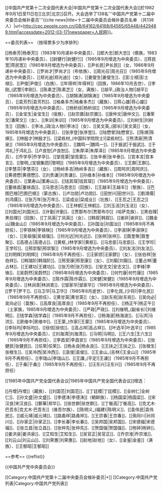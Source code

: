 [[中国共产党第十二次全国代表大会|中国共产党第十二次全国代表大会]]於1982年9月1日至11日在[[北京|北京]]召开。大会选举了138名'''中国共产党第十二届中央委员会候补委员'''<ref>{{cite news|title=十二届中央委员会候补委员名单 （共138人）|url=http://cpc.people.com.cn/GB/64162/64168/64565/65448/4429489.html|accessdate=2012-03-17|newspaper=人民网}}</ref>。

==委员列表==
（按得票多少为序排列）

[[杨泰芳|杨泰芳]]（1983年10月递补中央委员）、[[郎大忠|郎大忠]]（傣族，1983年10月递补中央委员）、[[尉健行|尉健行]]（1985年9月增选为中央委员）、[[蒋民宽|蒋民宽]]（1985年9月增选为中央委员）、[[尹长民|尹长民]]（女，1986年9月递补中央委员）、[[罗尚才|罗尚才]]（布依族）、[[周光召|周光召]]（1985年9月增选为中央委员）、[[郑光迪|郑光迪]]（女）、[[姜燮生|姜燮生]]、[[彭士禄|彭士禄]]、[[尹俊|尹俊]]（白族）、[[年得祥|年得祥]]（回族，1986年10月去世）、[[李刚_(武警)|李刚]]、[[陈素芝|陈素芝]]（女，满族）、[[胡平_(政治人物)|胡平]]（1985年9月增选为中央委员）、[[胡锦涛|胡锦涛]]（1985年9月增选为中央委员）、[[袁芳烈|袁芳烈]]、[[格桑多杰|格桑多杰]]（藏族）、[[蒋心雄|蒋心雄]]（1985年9月增选为中央委员）、[[杨析综|杨析综]]（1985年9月增选为中央委员）、[[金宝生|金宝生]]（瑶族）、[[赵宗鼐|赵宗鼐]]、[[唐仲文|唐仲文]]、[[潘荣文|潘荣文]]（女）、[[朱训|朱训]]（1985年9月增选为中央委员）、[[刘树生|刘树生]]（回族）、[[李冰_(政治人物)|李冰]]（女）、[[吴文英_(部长)|吴文英]]（女，1985年9月增选为中央委员）、[[张序登|张序登]]、[[陆懋曾|陆懋曾]]、[[陈煐|陈煐]]、[[林殷才|林殷才]]、[[梁栋材_(中国科学院院士)|梁栋材]]、[[熊清泉|熊清泉]]（1985年9月增选为中央委员）、[[魏鸣一|魏鸣一]]、[[于振武|于振武]]、[[于鸿礼|于鸿礼]]、[[卢良恕|卢良恕]]、[[朱厚泽|朱厚泽]]（1985年9月增选为中央委员）、[[乔学亭|乔学亭]]、[[邹竞蒙|邹竞蒙]]、[[张辛泰|张辛泰]]、[[宫本言|宫本言]]、[[黎明_(宝钢集团)|黎明]]（1985年9月增选为中央委员）、[[王群|王群]]、[[李慧芬|李慧芬]]（女）、[[杨岭多吉|杨岭多吉]]（藏族）、[[周阿庆|周阿庆]]、[[黄德懋|黄德懋]]、[[刘贵谦|刘贵谦]]、[[孙维本|孙维本]]（1985年9月增选为中央委员）、[[栗寿山|栗寿山]]、[[钱其琛|钱其琛]]（1985年9月增选为中央委员）、[[董继昌|董继昌]]、[[马思忠|马思忠]]（回族）、[[王越丰|王越丰]]（黎族）、[[巴图巴根|巴图巴根]]（蒙古族）、[[卢功勋|卢功勋]]、[[田世兴|田世兴]]、[[劉鴻儒|刘鸿儒]]、[[张万年|张万年]]、[[梁成业|梁成业]]（壮族）、[[王忍之|王忍之]]（1985年9月增选为中央委员）、[[王林鹤|王林鹤]]、[[刘玉洁|刘玉洁]]（女）、[[刘国光|刘国光]]、[[许勤|许勤]]、[[贾那布尔|贾那布尔]]（哈萨克族）、[[黑伯理|黑伯理]]（回族）、[[丁凤英|丁凤英]]（女）、[[韩叙|韩叙]]、[[谢非|谢非]]、[[魏金山|魏金山]]（1985年9月增选为中央委员）、[[孙国治|孙国治]]（1985年9月不再担任）、[[李铁映|李铁映]]（1985年9月增选为中央委员）、[[李淑铮|李淑铮]]（女）、[[吴祖强|吴祖强]]、[[何光远|何光远]]、[[张祥|张祥]]、[[聂奎聚|聂奎聚]]、[[高德占|高德占]]、[[黄枢_(林学家)|黄枢]]、[[马忠臣|马忠臣]]、[[王学珍|王学珍]]、[[邢崇智|邢崇智]]（1985年9月增选为中央委员）、[[刘友法|刘友法]]、[[刘明辉|刘明辉]]（1985年9月不再担任）、[[汪家镠|汪家鏐]]（女）、[[张伯祥|张伯祥]]、[[韩瑞阶|韩瑞阶]]、[[邢至康|邢至康]]（女）、[[刘毅|刘毅]]、[[董占林|董占林]]、[[王建功|王建功]]、[[张万欣|张万欣]]、[[安志文|安志文]]、[[李锋|李锋]]、[[吴蔚然|吴蔚然]]（1985年9月增选为中央委员）、[[何竹康|何竹康]]（1985年9月增选为中央委员）、[[陈作霖|陈作霖]]、[[宋健|宋健]]（1985年9月增选为中央委员）、[[林涧青|林涧青]]、[[邹家华|邹家华]]（1985年9月增选为中央委员）、[[罗干|罗干]]、[[马卫华|马卫华]]（1985年8月逝世）、[[李化民_(少将)|李化民]]（1985年9月不再担任）、[[黄甘英|黄甘英]]（女）、[[赵东宛|赵东宛]]、[[吴向必|吴向必]]（苗族）、[[高厚良|高厚良]]（1985年9月不再担任）、[[杨正午|杨正午]]（土家族，1985年9月增选为中央委员）、[[严政|严政]]、[[刘维明_(副省长)|刘维明]]、[[钱学森|钱学森]]（1985年9月不再担任）、[[杨海波|杨海波]]、[[马洪|马洪]]、[[房维中|房维中]]、[[王蒙_(作家)|王蒙]]（1985年9月增选为中央委员）、[[李际均|李际均]]、[[徐信|徐信]]、[[高占祥|高占祥]]、[[叶选平|叶选平]]（1985年9月增选为中央委员）、[[刘海清|刘海清]]、[[马明|马明]]、[[王六生|王六生]]（1985年9月不再担任）、[[李昌安|李昌安]]（1985年9月增选为中央委员）、[[张健民|张健民]]、[[任荣|任荣]]、[[杨永良|杨永良]]、[[王扶之|王扶之]]、[[张根生|张根生]]、[[吴冷西|吴冷西]]、[[袁俊|袁俊]]、[[王金山_(吉林)|王金山]]（1985年9月不再担任）、[[李瑞山|李瑞山]]、[[王謙_(平定)|王谦]]（1985年9月不再担任）、[[于桑|于桑]]（1985年9月不再担任）、[[汪东兴|汪东兴]]（1985年9月不再担任）

[[1985年中国共产党全国代表会议|1985年中国共产党全国代表会议]]增选：

[[丹增|丹增]]（藏族）、[[刘国范|刘国范]]、[[丁廷模|丁廷模]]、[[全树仁|全树仁]]、[[孙文盛|孙文盛]]、[[李德洙|李德洙]]（朝鲜族）、[[杨国梁|杨国梁]]、[[宋汉良|宋汉良]]、[[鄭華|郑华]]、[[徐世群|徐世群]]、[[丁衡高|丁衡高]]、[[克尤木·巴吾东|克尤木·巴吾东]]（维吾尔族）、[[陈明义_(福建)|陈明义]]、[[袁伟民|袁伟民]]、[[戚元靖|戚元靖]]、[[路甬祥|路甬祥]]、[[王宗春|王宗春]]、[[孫同川|孙同川]]、[[孙家正|孙家正]]、[[李长春|李长春]]、[[吴邦国|吴邦国]]、[[宋德福|宋德福]]、[[张立昌|张立昌]]、[[张仲先|张仲先]]、[[贺国强|贺国强]]、[[杨钟|杨钟]]、[[姜洪泉|姜洪泉]]、[[艾知生|艾知生]]、[[吴官正|吴官正]]、[[乔宗淮|乔宗淮]]、[[刘云山|刘云山]]、[[刘荣惠|刘荣惠]]、[[赵地|赵地]]（女）、[[金鉴|金鉴]]（满族）、[[王郁昭|王郁昭]]

==参考==
{{reflist}}

{{中国共产党中央委员会}}

[[Category:中国共产党第十二届中央委员会候补委员|*]]
[[Category:中国共产党列表|Category:中国共产党列表]]